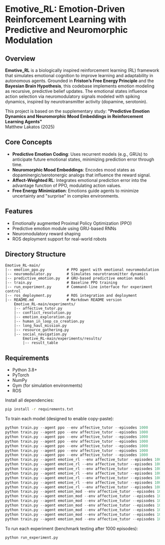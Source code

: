 
# Emotive_RL: Emotion-Driven Reinforcement Learning with Predictive and Neuromorphic Modulation

## Overview

**Emotive_RL** is a biologically inspired reinforcement learning (RL) framework that simulates emotional cognition to improve learning and adaptability in autonomous agents. Grounded in **Friston’s Free Energy Principle** and the **Bayesian Brain Hypothesis**, this codebase implements emotion modeling as recursive, predictive belief updates. The emotional states influence action selection via neuromodulatory signals modeled with spiking dynamics, inspired by neurotransmitter activity (dopamine, serotonin).

This project is based on the supplementary study:
**"Predictive Emotion Dynamics and Neuromorphic Mood Embeddings in Reinforcement Learning Agents"**  
Matthew Lakatos (2025)

## Core Concepts

- **Predictive Emotion Coding**: Uses recurrent models (e.g., GRUs) to anticipate future emotional states, minimizing prediction error through time.
- **Neuromorphic Mood Embeddings**: Encodes mood states as dopaminergic/serotonergic analogs that influence the reward signal.
- **Affect-Weighted RL**: Integrates emotional prediction error into the advantage function of PPO, modulating action values.
- **Free Energy Minimization**: Emotions guide agents to minimize uncertainty and "surprise" in complex environments.

## Features

- Emotionally augmented Proximal Policy Optimization (PPO)
- Predictive emotion module using GRU-based RNNs
- Neuromodulatory reward shaping
- ROS deployment support for real-world robots

## Directory Structure

```
Emotive_RL-main/
|-- emotion_ppo.py          # PPO agent with emotional neuromodulation
|-- neuromodulator.py       # Simulates neurotransmitter dynamics
|-- predictive_emotion.py   # GRU-based predictive emotion model
|-- train.py                # Baseline PPO training
|-- run_experiment.py       # Command-line interface for experiment control
|-- ros_deployment.py       # ROS integration and deployment
|-- README.md               # Markdown README version
    Emotive_RL-main/experiments/
    |-- affective_tutor.py
    |-- conflict_resolution.py
    |-- emotion_exploration.py
    |-- human_in_loop_co_creation.py
    |-- long_haul_mission.py
    |-- resource_gathering.py
    |-- social_navigation.py
        Emotive_RL-main/experiments/results/
        |-- result_table
```

## Requirements

- Python 3.8+
- PyTorch
- NumPy
- Gym (for simulation environments)
- ROS

Install all dependencies:

```bash
pip install -r requirements.txt
```

To train each model (designed to enable copy-paste):

```python
python train.py --agent ppo --env affective_tutor --episodes 1000
python train.py --agent ppo --env affective_tutor --episodes 1000
python train.py --agent ppo --env affective_tutor --episodes 1000
python train.py --agent ppo --env affective_tutor --episodes 1000
python train.py --agent ppo --env affective_tutor --episodes 1000
python train.py --agent ppo --env affective_tutor --episodes 1000
python train.py --agent ppo --env affective_tutor --episodes 1000
python train.py --agent emotive_rl --env affective_tutor --episodes 1000
python train.py --agent emotive_rl --env affective_tutor --episodes 1000
python train.py --agent emotive_rl --env affective_tutor --episodes 1000
python train.py --agent emotive_rl --env affective_tutor --episodes 1000
python train.py --agent emotive_rl --env affective_tutor --episodes 1000
python train.py --agent emotive_rl --env affective_tutor --episodes 1000
python train.py --agent emotive_rl --env affective_tutor --episodes 1000
python train.py --agent emotion_mod --env affective_tutor --episodes 1000
python train.py --agent emotion_mod --env affective_tutor --episodes 1000
python train.py --agent emotion_mod --env affective_tutor --episodes 1000
python train.py --agent emotion_mod --env affective_tutor --episodes 1000
python train.py --agent emotion_mod --env affective_tutor --episodes 1000
python train.py --agent emotion_mod --env affective_tutor --episodes 1000
python train.py --agent emotion_mod --env affective_tutor --episodes 1000
```

To run each experiment (benchmark testing after 1000 episodes):

```python
python run_experiment.py
```
